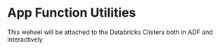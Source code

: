 # App Function Utilities 

This weheel will be attached to the Databricks Clisters both in ADF and interactively 
